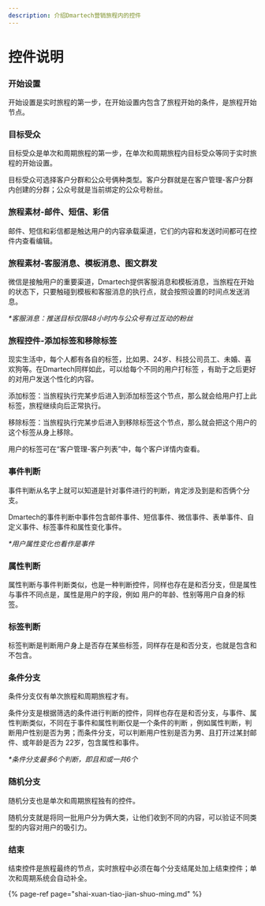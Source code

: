 ```yaml
---
description: 介绍Dmartech营销旅程内的控件
---
```


# 控件说明

### 开始设置

开始设置是实时旅程的第一步，在开始设置内包含了旅程开始的条件，是旅程开始节点。

### 目标受众

目标受众是单次和周期旅程的第一步，在单次和周期旅程内目标受众等同于实时旅程的开始设置。

目标受众可选择客户分群和公众号俩种类型。客户分群就是在客户管理-客户分群内创建的分群；公众号就是当前绑定的公众号粉丝。

### 旅程素材-邮件、短信、彩信

邮件、短信和彩信都是触达用户的内容承载渠道，它们的内容和发送时间都可在控件内查看编辑。

### 旅程素材-客服消息、模板消息、图文群发

微信是接触用户的重要渠道，Dmartech提供客服消息和模板消息，当旅程在开始的状态下，只要触碰到模板和客服消息的执行点，就会按照设置的时间点发送消息。

_\*客服消息：推送目标仅限48小时内与公众号有过互动的粉丝_

### 旅程控件-添加标签和移除标签

现实生活中，每个人都有各自的标签，比如男、24岁、科技公司员工、未婚、喜欢狗等。在Dmartech同样如此，可以给每个不同的用户打标签 ，有助于之后更好的对用户发送个性化的内容。

添加标签：当旅程执行完某步后进入到添加标签这个节点，那么就会给用户打上此标签，旅程继续向后正常执行。

移除标签：当旅程执行完某步后进入到移除标签这个节点，那么就会把这个用户的这个标签从身上移除。

用户的标签可在“客户管理-客户列表”中，每个客户详情内查看。

### 事件判断

事件判断从名字上就可以知道是针对事件进行的判断，肯定涉及到是和否俩个分支。

Dmartech的事件判断中事件包含邮件事件、短信事件、微信事件、表单事件、自定义事件、标签事件和属性变化事件。

_\*用户属性变化也看作是事件_

### 属性判断

属性判断与事件判断类似，也是一种判断控件，同样也存在是和否分支，但是属性与事件不同点是，属性是用户的字段，例如 用户的年龄、性别等用户自身的标签。

### 标签判断

标签判断是判断用户身上是否存在某些标签，同样存在是和否分支，也就是包含和不包含。

### 条件分支

条件分支仅有单次旅程和周期旅程才有。

条件分支是根据筛选的条件进行判断的控件，同样也存在是和否分支，与事件、属性判断类似，不同在于事件和属性判断仅是一个条件的判断 ，例如属性判断，判断用户性别是否为男；而条件分支，可以判断用户性别是否为男、且打开过某封邮件、或年龄是否为 22岁，包含属性和事件。

_\*条件分支最多6个判断，即且和或一共6个_

### 随机分支

随机分支也是单次和周期旅程独有的控件。

随机分支就是将同一批用户分为俩大类，让他们收到不同的内容，可以验证不同类型的内容对用户的吸引力。

### 结束

结束控件是旅程最终的节点，实时旅程中必须在每个分支结尾处加上结束控件；单次和周期系统会自动补全。

{% page-ref page="shai-xuan-tiao-jian-shuo-ming.md" %}





